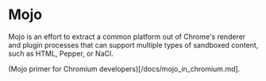 Mojo
====

Mojo is an effort to extract a common platform out of Chrome's renderer and
plugin processes that can support multiple types of sandboxed content, such as
HTML, Pepper, or NaCl.

(Mojo primer for Chromium developers)[/docs/mojo_in_chromium.md].
